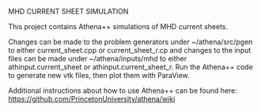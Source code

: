 MHD CURRENT SHEET SIMULATION

This project contains Athena++ simulations of MHD current sheets.

Changes can be made to the problem generators under ~/athena/src/pgen to either current_sheet.cpp or current_sheet_r.cp and changes to the input files can be made under ~/athena/inputs/mhd to either athinput.current_sheet or athinput.current_sheet_r. Run the Athena++ code to generate new vtk files, then plot them with ParaView.

Additional instructions about how to use Athena++ can be found here: https://github.com/PrincetonUniversity/athena/wiki


